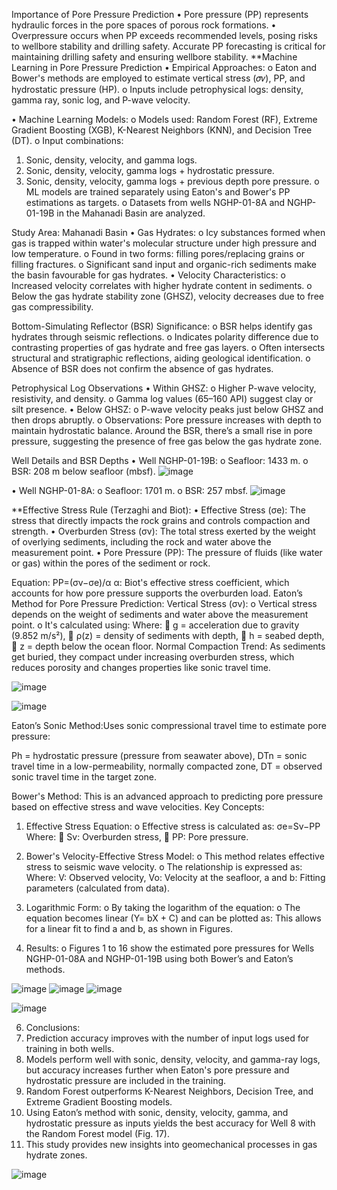 Importance of Pore Pressure Prediction
•	Pore pressure (PP) represents hydraulic forces in the pore spaces of porous rock formations.
•	Overpressure occurs when PP exceeds recommended levels, posing risks to wellbore stability and drilling safety. Accurate PP forecasting is critical for maintaining drilling safety and ensuring wellbore stability.
**Machine Learning in Pore Pressure Prediction
•	Empirical Approaches:
o	Eaton and Bower's methods are employed to estimate vertical stress (𝜎𝑣), PP, and hydrostatic pressure (HP).
o	Inputs include petrophysical logs: density, gamma ray, sonic log, and P-wave velocity.

•	Machine Learning Models:
o	Models used: Random Forest (RF), Extreme Gradient Boosting (XGB), K-Nearest Neighbors (KNN), and Decision Tree (DT).
o	Input combinations: 
1.	Sonic, density, velocity, and gamma logs.
2.	Sonic, density, velocity, gamma logs + hydrostatic pressure.
3.	Sonic, density, velocity, gamma logs + previous depth pore pressure.
o	ML models are trained separately using Eaton's and Bower's PP estimations as targets.
o	Datasets from wells NGHP-01-8A and NGHP-01-19B in the Mahanadi Basin are analyzed.

Study Area: Mahanadi Basin
•	Gas Hydrates:
o	Icy substances formed when gas is trapped within water's molecular structure under high pressure and low temperature.
o	Found in two forms: filling pores/replacing grains or filling fractures.
o	Significant sand input and organic-rich sediments make the basin favourable for gas hydrates.
•	Velocity Characteristics:
o	Increased velocity correlates with higher hydrate content in sediments.
o	Below the gas hydrate stability zone (GHSZ), velocity decreases due to free gas compressibility.

Bottom-Simulating Reflector (BSR) Significance: 
o	BSR helps identify gas hydrates through seismic reflections.
o	Indicates polarity difference due to contrasting properties of gas hydrate and free gas layers.
o	Often intersects structural and stratigraphic reflections, aiding geological identification.
o	Absence of BSR does not confirm the absence of gas hydrates.

Petrophysical Log Observations
•	Within GHSZ: 
o	Higher P-wave velocity, resistivity, and density.
o	Gamma log values (65–160 API) suggest clay or silt presence.
•	Below GHSZ: 
o	P-wave velocity peaks just below GHSZ and then drops abruptly.
o	Observations: 
	Pore pressure increases with depth to maintain hydrostatic balance.
	Around the BSR, there’s a small rise in pore pressure, suggesting the presence of free gas below the gas hydrate zone.

Well Details and BSR Depths
•	Well NGHP-01-19B: 
o	Seafloor: 1433 m.
o	BSR: 208 m below seafloor (mbsf).
![image](https://github.com/user-attachments/assets/113df9c1-57a6-44d5-9f13-764a3ce0346b)

•	Well NGHP-01-8A: 
o	Seafloor: 1701 m.
o	BSR: 257 mbsf.
![image](https://github.com/user-attachments/assets/95020681-a838-43b5-ad08-ee273bef840f)


**Effective Stress Rule (Terzaghi and Biot):
•	Effective Stress (σe): The stress that directly impacts the rock grains and controls compaction and strength.
•	Overburden Stress (σv): The total stress exerted by the weight of overlying sediments, including the rock and water above the measurement point.
•	Pore Pressure (PP): The pressure of fluids (like water or gas) within the pores of the sediment or rock.

Equation:     PP=(σv−σe)/α
α: Biot's effective stress coefficient, which accounts for how pore pressure supports the overburden load.
Eaton’s Method for Pore Pressure Prediction:
Vertical Stress (σv):
o	Vertical stress depends on the weight of sediments and water above the measurement point.
o	It's calculated using:
                             Where: 
	g = acceleration due to gravity (9.852 m/s²),
	ρ(z) = density of sediments with depth,
	h = seabed depth,
	z = depth below the ocean floor.
Normal Compaction Trend:
As sediments get buried, they compact under increasing overburden stress, which reduces porosity and changes properties like sonic travel time.

![image](https://github.com/user-attachments/assets/3dead9f1-c215-42c9-bebe-28508fb17795)


![image](https://github.com/user-attachments/assets/81eee21e-86c2-4ebe-bf40-e65e06d4e917)



Eaton’s Sonic Method:Uses sonic compressional travel time to estimate pore pressure:
 
Ph = hydrostatic pressure (pressure from seawater above),
DTn = sonic travel time in a low-permeability, normally compacted zone,
DT = observed sonic travel time in the target zone.

Bower's Method:
This is an advanced approach to predicting pore pressure based on effective stress and wave velocities.
Key Concepts:
1.	Effective Stress Equation:
o	Effective stress is calculated as: σe=Sv−PP
Where: 
	Sv: Overburden stress,
	PP: Pore pressure.

2.	Bower's Velocity-Effective Stress Model:
o	This method relates effective stress to seismic wave velocity.
o	The relationship is expressed as: 
Where: 
	V: Observed velocity,
	Vo: Velocity at the seafloor,
	a and b: Fitting parameters (calculated from data).
3.	Logarithmic Form:
o	By taking the logarithm of the equation: 
o	The equation becomes linear (Y= bX + C) and can be plotted as: 
This allows for a linear fit to find a and b, as shown in Figures.

4.	Results:
o	Figures 1 to 16 show the estimated pore pressures for Wells NGHP-01-08A and NGHP-01-19B using both Bower’s and Eaton’s methods.

![image](https://github.com/user-attachments/assets/539023cc-061a-4836-83cd-c42c286a9517)
![image](https://github.com/user-attachments/assets/fe62e0b2-b783-49d4-b362-0407b304aef1)
![image](https://github.com/user-attachments/assets/baf609f4-acf0-490c-a12e-8dafc8fca6ab)

![image](https://github.com/user-attachments/assets/7839a8b7-5985-4715-a568-1652fcadac4a)


6.	Conclusions:
1.	Prediction accuracy improves with the number of input logs used for training in both wells.
2.	Models perform well with sonic, density, velocity, and gamma-ray logs, but accuracy increases further when Eaton's pore pressure and hydrostatic pressure are included in the training.
3.	Random Forest outperforms K-Nearest Neighbors, Decision Tree, and Extreme Gradient Boosting models.
4.	Using Eaton’s method with sonic, density, velocity, gamma, and hydrostatic pressure as inputs yields the best accuracy for Well 8 with the Random Forest model (Fig. 17).
5.	This study provides new insights into geomechanical processes in gas hydrate zones.

![image](https://github.com/user-attachments/assets/2317db7e-ff61-4f60-88c9-85b502a1512c)


